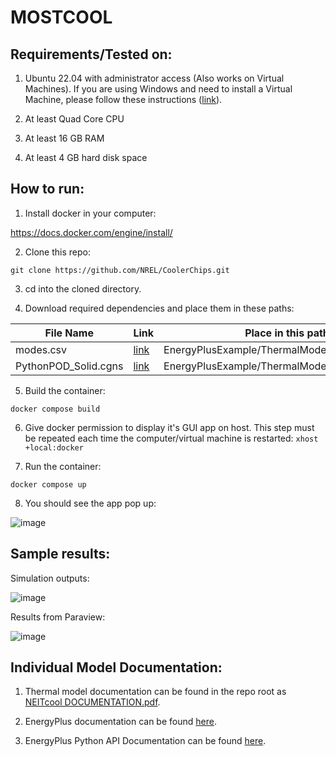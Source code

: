   

  

  

  

# MOSTCOOL

  

  

  

## Requirements/Tested on:

  

  

  

1. Ubuntu 22.04 with administrator access (Also works on Virtual Machines). If you are using Windows and need to install a Virtual Machine, please follow these instructions ([link](https://github.com/NREL/CoolerChips/blob/main/MOSTCOOL%20Windows%20Instructions.docx)).

  

  

  

2. At least Quad Core CPU

  

  

  

3. At least 16 GB RAM

  

  

  

4. At least 4 GB hard disk space

  

  

  

  

## How to run:

  

  

  

  

1. Install docker in your computer:

  

  

  

https://docs.docker.com/engine/install/

  

  

  

  

2. Clone this repo:

  

  

  

`git clone https://github.com/NREL/CoolerChips.git`

  

  

  

  

3. cd into the cloned directory.

  

  

  

4. Download required dependencies and place them in these paths:

  

  

  
| File Name            | Link                                                                                          | Place in this path in local directory                          |
|----------------------|-----------------------------------------------------------------------------------------------|----------------------------------------------------------------|
| modes.csv            | [link](https://drive.google.com/file/d/19Ed_tRQhcz2zkdxL1GT-yD_eb6NXPUdn/view?usp=drive_link)    | EnergyPlusExample/ThermalModel_datacenter/modes.csv            |
| PythonPOD_Solid.cgns | [link](https://drive.google.com/file/d/19H1HXCjzYx6ymz6PY_3xEAhDZdyza7D0/view?usp=sharing) | EnergyPlusExample/ThermalModel_datacenter/PythonPOD_Solid.cgns |
  

  

  

5. Build the container:

  

  

  

`docker compose build`

  

  

  

6. Give docker permission to display it's GUI app on host. This step must be repeated each time the computer/virtual machine is restarted: `xhost +local:docker`

  

  

  

7. Run the container:

  

  

  

`docker compose up`

  

  

  

  

8. You should see the app pop up:

  

  

  

![image](https://github.com/NREL/CoolerChips/assets/45446967/9189f34e-5b97-486d-8387-c5049401e23b)

  

  

  

  

## Sample results:

  

  

  

  

Simulation outputs:

  

  

  

![image](https://github.com/NREL/CoolerChips/assets/45446967/9dc5e93b-0303-4de4-87fd-588b7e70efc9)

  

  

  

  

Results from Paraview:

  

  

  

![image](https://github.com/NREL/CoolerChips/assets/45446967/f607abac-d3b3-4069-8778-86b1e5648a14)

  

  

## Individual Model Documentation:

  

  

1. Thermal model documentation can be found in the repo root as [NEITcool DOCUMENTATION.pdf](https://github.com/NREL/CoolerChips/blob/gui/NEITcool%20DOCUMENTATION.pdf).

  

2. EnergyPlus documentation can be found [here](https://energyplus.net/documentation).

  

3. EnergyPlus Python API Documentation can be found [here](https://energyplus.readthedocs.io/en/latest/api.html).
